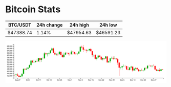# Bitcoin Stats

BTC/USDT|24h change|24h high|24h low|
|---|---|---|---|
|$47388.74|1.14%|$47954.63|$46591.23|

<img src="./chart.svg">
